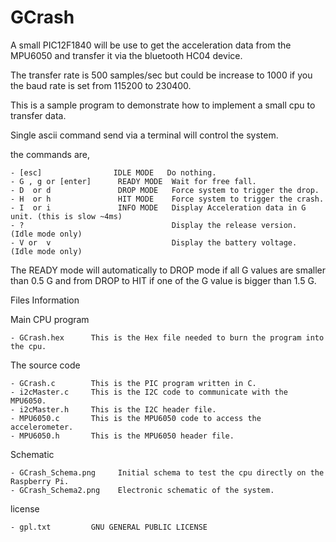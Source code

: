 GCrash
======

  A small PIC12F1840   will be use to get  the acceleration data from the MPU6050 and transfer it via the bluetooth HC04 device.

  The transfer rate is 500 samples/sec  but could be increase to 1000 if you the baud rate is set from 115200 to 230400. 


  This is a sample program to demonstrate how to implement a small cpu to transfer data.

  
  Single ascii command send via a terminal will control the system.

   the commands are,

    - [esc]  			   IDLE MODE   Do nothing.
    - G , g or [enter]		READY MODE  Wait for free fall.
    - D  or d				DROP MODE   Force system to trigger the drop.
    - H  or h				HIT MODE    Force system to trigger the crash.
    - I  or i         		INFO MODE   Display Acceleration data in G unit. (this is slow ~4ms)
    - ?                                 Display the release version.  (Idle mode only)
    - V or  v                           Display the battery voltage.  (Idle mode only)

  The READY mode will automatically to DROP mode if all G values are smaller than 0.5 G and
  from DROP to HIT if one of the G value is bigger than 1.5 G.

   Files Information

   Main CPU program
   
    - GCrash.hex      This is the Hex file needed to burn the program into the cpu.
  
      
   The source code
 
    - GCrash.c        This is the PIC program written in C.
    - i2cMaster.c     This is the I2C code to communicate with the MPU6050.
    - i2cMaster.h     This is the I2C header file.
    - MPU6050.c       This is the MPU6050 code to access the accelerometer.
    - MPU6050.h       This is the MPU6050 header file.
 
   Schematic
   
    - GCrash_Schema.png  	Initial schema to test the cpu directly on the Raspberry Pi.
    - GCrash_Schema2.png 	Electronic schematic of the system.
    
   license
   
    - gpl.txt         GNU GENERAL PUBLIC LICENSE
    
